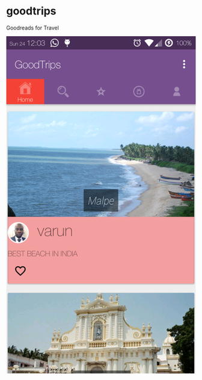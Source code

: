 # goodtrips

Goodreads for Travel

<img src="https://raw.githubusercontent.com/shashisp/goodtrips/master/screenshot.png">